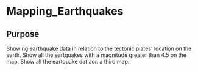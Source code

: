 # Mapping_Earthquakes
## Purpose
Showing earthquake data in relation to the tectonic plates' location on the earth. Show all the eartquakes with a magnitude greater than 4.5 on the map. Show all the eartquake dat aon a third map.
